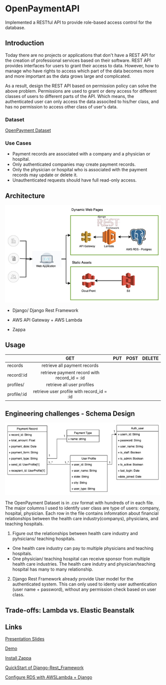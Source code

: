 # OpenPaymentAPI

Implemented a RESTful API to provide role-based access control for the database.

## Introduction
Today there are no projects or applications that don't have a REST API for the creation of professional services based on their software. REST API provides interfaces for users to grant their access to data. However, how to manage who have rights to access which part of the data becomes more and more important as the data grows large and complicated. 

As a result, design the REST API based on permission policy can solve the above problem. Permissions are used to grant or deny access for different classes of users to different parts of the API. Which means, the authenticated user can only access the data associted to his/her class, and has no permission to access other class of user's data. 


### Dataset
[OpenPayment Dataset](https://www.cms.gov/OpenPayments/Explore-the-Data/Dataset-Downloads)

### Use Cases
- Payment records are associated with a company and a physician or hospital.
- Only authenticated companies may create payment records.
- Only the physician or hospital who is associated with the payment records may update or delete it.
- Unauthenticated requests should have full read-only access.


## Architecture
![Image of architecture](https://github.com/Lavden/OpenPaymentAPI/blob/master/img/architecture.jpg)

- Django/ Django Rest Framework

- AWS API Gateway + AWS Lambda

- Zappa

## Usage

|               | GET           | PUT  |POST | DELETE |
| ------------- |:-------------:| -----:| -----:| -----:|
| records       | retrieve all payment records |   | | |
| record/:id    | retrieve payment record with record_id = :id |  | | |
| profiles/     | retrieve all user profiles   |     | | |
| profile/:id   | retrieve user profile with record_id = :id   |    | | |



## Engineering challenges - Schema Design
![Image of schema](https://github.com/Lavden/OpenPaymentAPI/blob/master/img/schema.jpg)

The OpenPayment Dataset is in .csv format with hundreds of in each file. The major columns I used to identify user class are type of users: company, hospital, physician. Each row in the file contains infomration about financial relationships between the health care industry(companys), physicians, and teaching hospitals. 
1. Figure out the relationships between health care industry and pyhsicians/ teaching hospitals. 
 * One health care industry can pay to multiple physicians and teaching hospitals.
 * One physician/ teaching hospital can receive sponsor from multiple health care industries.
  The health care indutry and physician/teaching hospital has many to many relationship. 
2. Django Rest Framework already provide User model for the authenticated system. This can only used to identy user authentication (user name + password), without any permission check based on user class.
## Trade-offs: Lambda vs. Elastic Beanstalk

## Links
[Presentation Slides](https://docs.google.com/presentation/d/1CIblp7mv2DxjX0ypKoIAFmMNTRQMO3svQVtcke1DneY/edit?usp=sharing)

[Demo]()

[Install Zappa](https://www.agiliq.com/blog/2019/01/complete-serverless-django/)

[QuickStart of Django-Rest_Framework](https://blog.lawrencemcdaniel.com/serve-a-django-app-from-an-aws-lambda-function/)

[Configure RDS with AWSLambda + Django](https://www.codingforentrepreneurs.com/blog/rds-database-serverless-django-zappa-aws-lambda)

